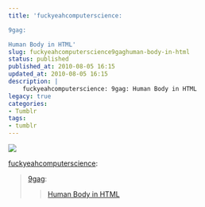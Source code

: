 ```yaml
---
title: 'fuckyeahcomputerscience:

9gag:

Human Body in HTML'
slug: fuckyeahcomputerscience9gaghuman-body-in-html
status: published
published_at: 2010-08-05 16:15
updated_at: 2010-08-05 16:15
description: |
    fuckyeahcomputerscience: 9gag: Human Body in HTML
legacy: true
categories:
- Tumblr
tags:
- tumblr
---
```


<p><img decoding="async" src="http://26.media.tumblr.com/tumblr_l6ojivHyxZ1qzxzwwo1_500.jpg"/></p>
<p><a href="http://fuckyeahcomputerscience.tumblr.com/post/907548754/9gag-human-body-in-html" >fuckyeahcomputerscience</a>:</p>
<blockquote>
<p><a href="http://tumblr.9gag.com/post/907534110" >9gag</a>:</p>
<blockquote>
<p><a href="http://9gag.com/gag/31247" >Human Body in HTML</a></p>
</blockquote>
</blockquote>